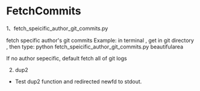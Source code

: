 # FetchCommits

1、fetch_speicific_author_git_commits.py

fetch specific author's git commits
Example:
in terminal , get in git directory , then type:
python fetch_speicific_author_git_commits.py beautifularea

If no author sepecific, default fetch all of git logs

2. dup2
* Test dup2 function and redirected newfd to stdout.


